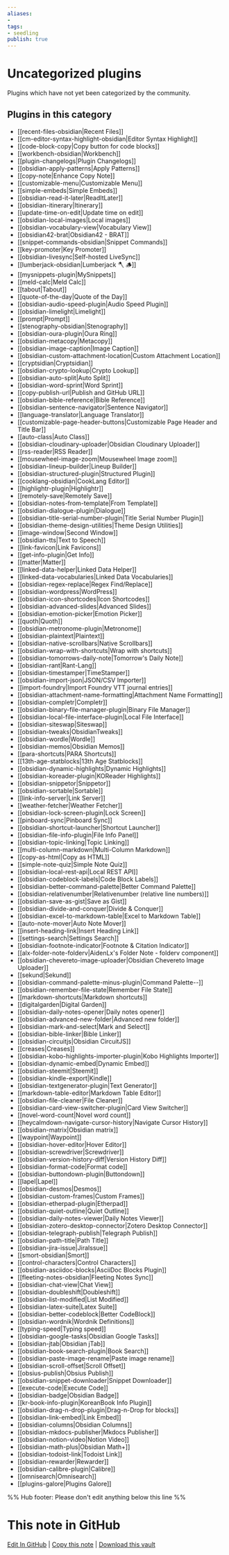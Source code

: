 ```yaml
---
aliases:
- 
tags: 
- seedling 
publish: true
---
```



# Uncategorized plugins

Plugins which have not yet been categorized by the community.

## Plugins in this category

- [[recent-files-obsidian|Recent Files]]
- [[cm-editor-syntax-highlight-obsidian|Editor Syntax Highlight]]
- [[code-block-copy|Copy button for code blocks]]
- [[workbench-obsidian|Workbench]]
- [[plugin-changelogs|Plugin Changelogs]]
- [[obsidian-apply-patterns|Apply Patterns]]
- [[copy-note|Enhance Copy Note]]
- [[customizable-menu|Customizable Menu]]
- [[simple-embeds|Simple Embeds]]
- [[obsidian-read-it-later|ReadItLater]]
- [[obsidian-itinerary|Itinerary]]
- [[update-time-on-edit|Update time on edit]]
- [[obsidian-local-images|Local images]]
- [[obsidian-vocabulary-view|Vocabulary View]]
- [[obsidian42-brat|Obsidian42 - BRAT]]
- [[snippet-commands-obsidian|Snippet Commands]]
- [[key-promoter|Key Promoter]]
- [[obsidian-livesync|Self-hosted LiveSync]]
- [[lumberjack-obsidian|Lumberjack 🪓 🪵]]
- [[mysnippets-plugin|MySnippets]]
- [[meld-calc|Meld Calc]]
- [[tabout|Tabout]]
- [[quote-of-the-day|Quote of the Day]]
- [[obsidian-audio-speed-plugin|Audio Speed Plugin]]
- [[obsidian-limelight|Limelight]]
- [[prompt|Prompt]]
- [[stenography-obsidian|Stenography]]
- [[obsidian-oura-plugin|Oura Ring]]
- [[obsidian-metacopy|Metacopy]]
- [[obsidian-image-caption|Image Caption]]
- [[obsidian-custom-attachment-location|Custom Attachment Location]]
- [[cryptsidian|Cryptsidian]]
- [[obsidian-crypto-lookup|Crypto Lookup]]
- [[obsidian-auto-split|Auto Split]]
- [[obsidian-word-sprint|Word Sprint]]
- [[copy-publish-url|Publish and GitHub URL]]
- [[obsidian-bible-reference|Bible Reference]]
- [[obsidian-sentence-navigator|Sentence Navigator]]
- [[language-translator|Language Translator]]
- [[customizable-page-header-buttons|Customizable Page Header and Title Bar]]
- [[auto-class|Auto Class]]
- [[obsidian-cloudinary-uploader|Obsidian Cloudinary Uploader]]
- [[rss-reader|RSS Reader]]
- [[mousewheel-image-zoom|Mousewheel Image zoom]]
- [[obsidian-lineup-builder|Lineup Builder]]
- [[obsidian-structured-plugin|Structured Plugin]]
- [[cooklang-obsidian|CookLang Editor]]
- [[highlightr-plugin|Highlightr]]
- [[remotely-save|Remotely Save]]
- [[obsidian-notes-from-template|From Template]]
- [[obsidian-dialogue-plugin|Dialogue]]
- [[obsidian-title-serial-number-plugin|Title Serial Number Plugin]]
- [[obsidian-theme-design-utilities|Theme Design Utilities]]
- [[image-window|Second Window]]
- [[obsidian-tts|Text to Speech]]
- [[link-favicon|Link Favicons]]
- [[get-info-plugin|Get Info]]
- [[matter|Matter]]
- [[linked-data-helper|Linked Data Helper]]
- [[linked-data-vocabularies|Linked Data Vocabularies]]
- [[obsidian-regex-replace|Regex Find/Replace]]
- [[obsidian-wordpress|WordPress]]
- [[obsidian-icon-shortcodes|Icon Shortcodes]]
- [[obsidian-advanced-slides|Advanced Slides]]
- [[obsidian-emotion-picker|Emotion Picker]]
- [[quoth|Quoth]]
- [[obsidian-metronome-plugin|Metronome]]
- [[obsidian-plaintext|Plaintext]]
- [[obsidian-native-scrollbars|Native Scrollbars]]
- [[obsidian-wrap-with-shortcuts|Wrap with shortcuts]]
- [[obsidian-tomorrows-daily-note|Tomorrow's Daily Note]]
- [[obsidian-rant|Rant-Lang]]
- [[obsidian-timestamper|TimeStamper]]
- [[obsidian-import-json|JSON/CSV Importer]]
- [[import-foundry|Import Foundry VTT journal entries]]
- [[obsidian-attachment-name-formatting|Attachment Name Formatting]]
- [[obsidian-completr|Completr]]
- [[obsidian-binary-file-manager-plugin|Binary File Manager]]
- [[obsidian-local-file-interface-plugin|Local File Interface]]
- [[obsidian-siteswap|Siteswap]]
- [[obsidian-tweaks|ObsidianTweaks]]
- [[obsidian-wordle|Wordle]]
- [[obsidian-memos|Obsidian Memos]]
- [[para-shortcuts|PARA Shortcuts]]
- [[13th-age-statblocks|13th Age Statblocks]]
- [[obsidian-dynamic-highlights|Dynamic Highlights]]
- [[obsidian-koreader-plugin|KOReader Highlights]]
- [[obsidian-snippetor|Snippetor]]
- [[obsidian-sortable|Sortable]]
- [[link-info-server|Link Server]]
- [[weather-fetcher|Weather Fetcher]]
- [[obsidian-lock-screen-plugin|Lock Screen]]
- [[pinboard-sync|Pinboard Sync]]
- [[obsidian-shortcut-launcher|Shortcut Launcher]]
- [[obsidian-file-info-plugin|File Info Panel]]
- [[obsidian-topic-linking|Topic Linking]]
- [[multi-column-markdown|Multi-Column Markdown]]
- [[copy-as-html|Copy as HTML]]
- [[simple-note-quiz|Simple Note Quiz]]
- [[obsidian-local-rest-api|Local REST API]]
- [[obsidian-codeblock-labels|Code Block Labels]]
- [[obsidian-better-command-palette|Better Command Palette]]
- [[obsidian-relativenumber|Relativenumber (relative line numbers)]]
- [[obsidian-save-as-gist|Save as Gist]]
- [[obsidian-divide-and-conquer|Divide & Conquer]]
- [[obsidian-excel-to-markdown-table|Excel to Markdown Table]]
- [[auto-note-mover|Auto Note Mover]]
- [[insert-heading-link|Insert Heading Link]]
- [[settings-search|Settings Search]]
- [[obsidian-footnote-indicator|Footnote & Citation Indicator]]
- [[alx-folder-note-folderv|AidenLx's Folder Note - folderv component]]
- [[obsidian-chevereto-image-uploader|Obsidian Chevereto Image Uploader]]
- [[sekund|Sekund]]
- [[obsidian-command-palette-minus-plugin|Command Palette--]]
- [[obsidian-remember-file-state|Remember File State]]
- [[markdown-shortcuts|Markdown shortcuts]]
- [[digitalgarden|Digital Garden]]
- [[obsidian-daily-notes-opener|Daily notes opener]]
- [[obsidian-advanced-new-folder|Advanced new folder]]
- [[obsidian-mark-and-select|Mark and Select]]
- [[obsidian-bible-linker|Bible Linker]]
- [[obsidian-circuitjs|Obsidian CircuitJS]]
- [[creases|Creases]]
- [[obsidian-kobo-highlights-importer-plugin|Kobo Highlights Importer]]
- [[obsidian-dynamic-embed|Dynamic Embed]]
- [[obsidian-steemit|Steemit]]
- [[obsidian-kindle-export|Kindle]]
- [[obsidian-textgenerator-plugin|Text Generator]]
- [[markdown-table-editor|Markdown Table Editor]]
- [[obsidian-file-cleaner|File Cleaner]]
- [[obsidian-card-view-switcher-plugin|Card View Switcher]]
- [[novel-word-count|Novel word count]]
- [[heycalmdown-navigate-cursor-history|Navigate Cursor History]]
- [[obsidian-matrix|Obsidian matrix]]
- [[waypoint|Waypoint]]
- [[obsidian-hover-editor|Hover Editor]]
- [[obsidian-screwdriver|Screwdriver]]
- [[obsidian-version-history-diff|Version History Diff]]
- [[obsidian-format-code|Format code]]
- [[obsidian-buttondown-plugin|Buttondown]]
- [[lapel|Lapel]]
- [[obsidian-desmos|Desmos]]
- [[obsidian-custom-frames|Custom Frames]]
- [[obsidian-etherpad-plugin|Etherpad]]
- [[obsidian-quiet-outline|Quiet Outline]]
- [[obsidian-daily-notes-viewer|Daily Notes Viewer]]
- [[obsidian-zotero-desktop-connector|Zotero Desktop Connector]]
- [[obsidian-telegraph-publish|Telegraph Publish]]
- [[obsidian-path-title|Path Title]]
- [[obsidian-jira-issue|JiraIssue]]
- [[smort-obsidian|Smort]]
- [[control-characters|Control Characters]]
- [[obsidian-asciidoc-blocks|AsciiDoc Blocks Plugin]]
- [[fleeting-notes-obsidian|Fleeting Notes Sync]]
- [[obsidian-chat-view|Chat View]]
- [[obsidian-doubleshift|Doubleshift]]
- [[obsidian-list-modified|List Modified]]
- [[obsidian-latex-suite|Latex Suite]]
- [[obsidian-better-codeblock|Better CodeBlock]]
- [[obsidian-wordnik|Wordnik Definitions]]
- [[typing-speed|Typing speed]]
- [[obsidian-google-tasks|Obsidian Google Tasks]]
- [[obsidian-jtab|Obsidian jTab]]
- [[obsidian-book-search-plugin|Book Search]]
- [[obsidian-paste-image-rename|Paste image rename]]
- [[obsidian-scroll-offset|Scroll Offset]]
- [[obsius-publish|Obsius Publish]]
- [[obsidian-snippet-downloader|Snippet Downloader]]
- [[execute-code|Execute Code]]
- [[obsidian-badge|Obsidian Badge]]
- [[kr-book-info-plugin|KoreanBook Info Plugin]]
- [[obsidian-drag-n-drop-plugin|Drag-n-Drop for blocks]]
- [[obsidian-link-embed|Link Embed]]
- [[obsidian-columns|Obsidian Columns]]
- [[obsidian-mkdocs-publisher|Mkdocs Publisher]]
- [[obsidian-notion-video|Notion Video]]
- [[obsidian-math-plus|Obsidian Math+]]
- [[obsidian-todoist-link|Todoist Link]]
- [[obsidian-rewarder|Rewarder]]
- [[obsidian-calibre-plugin|Calibre]]
- [[omnisearch|Omnisearch]]
- [[plugins-galore|Plugins Galore]]


%% Hub footer: Please don't edit anything below this line %%

# This note in GitHub

<span class="git-footer">[Edit In GitHub](https://github.dev/obsidian-community/obsidian-hub/blob/main/02%20-%20Community%20Expansions/02.01%20Plugins%20by%20Category/Uncategorized%20plugins.md "git-hub-edit-note") | [Copy this note](https://raw.githubusercontent.com/obsidian-community/obsidian-hub/main/02%20-%20Community%20Expansions/02.01%20Plugins%20by%20Category/Uncategorized%20plugins.md "git-hub-copy-note") | [Download this vault](https://github.com/obsidian-community/obsidian-hub/archive/refs/heads/main.zip "git-hub-download-vault") </span>
